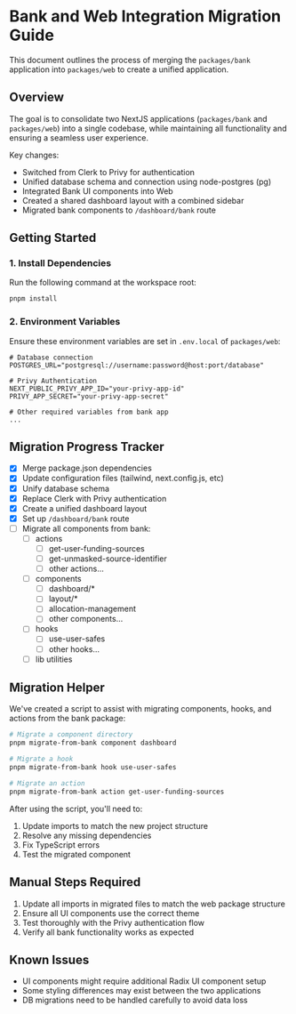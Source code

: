 # Bank and Web Integration Migration Guide

This document outlines the process of merging the `packages/bank` application into `packages/web` to create a unified application.

## Overview

The goal is to consolidate two NextJS applications (`packages/bank` and `packages/web`) into a single codebase, while maintaining all functionality and ensuring a seamless user experience.

Key changes:
- Switched from Clerk to Privy for authentication
- Unified database schema and connection using node-postgres (pg)
- Integrated Bank UI components into Web
- Created a shared dashboard layout with a combined sidebar
- Migrated bank components to `/dashboard/bank` route

## Getting Started

### 1. Install Dependencies

Run the following command at the workspace root:

```bash
pnpm install
```

### 2. Environment Variables

Ensure these environment variables are set in `.env.local` of `packages/web`:

```
# Database connection
POSTGRES_URL="postgresql://username:password@host:port/database"

# Privy Authentication
NEXT_PUBLIC_PRIVY_APP_ID="your-privy-app-id"
PRIVY_APP_SECRET="your-privy-app-secret"

# Other required variables from bank app
...
```

## Migration Progress Tracker

- [x] Merge package.json dependencies
- [x] Update configuration files (tailwind, next.config.js, etc)
- [x] Unify database schema
- [x] Replace Clerk with Privy authentication
- [x] Create a unified dashboard layout
- [x] Set up `/dashboard/bank` route
- [ ] Migrate all components from bank:
  - [ ] actions
    - [ ] get-user-funding-sources
    - [ ] get-unmasked-source-identifier
    - [ ] other actions...
  - [ ] components
    - [ ] dashboard/*
    - [ ] layout/*
    - [ ] allocation-management
    - [ ] other components...
  - [ ] hooks
    - [ ] use-user-safes
    - [ ] other hooks...
  - [ ] lib utilities

## Migration Helper

We've created a script to assist with migrating components, hooks, and actions from the bank package:

```bash
# Migrate a component directory
pnpm migrate-from-bank component dashboard

# Migrate a hook
pnpm migrate-from-bank hook use-user-safes

# Migrate an action
pnpm migrate-from-bank action get-user-funding-sources
```

After using the script, you'll need to:
1. Update imports to match the new project structure
2. Resolve any missing dependencies
3. Fix TypeScript errors
4. Test the migrated component

## Manual Steps Required

1. Update all imports in migrated files to match the web package structure
2. Ensure all UI components use the correct theme
3. Test thoroughly with the Privy authentication flow
4. Verify all bank functionality works as expected

## Known Issues

- UI components might require additional Radix UI component setup
- Some styling differences may exist between the two applications
- DB migrations need to be handled carefully to avoid data loss 